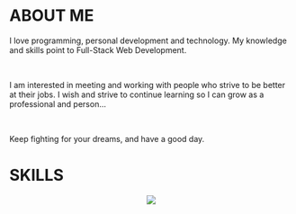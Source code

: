 <h1>ABOUT ME</h1>
<p>I love programming, personal development and technology. My knowledge and skills point to Full-Stack Web Development.</p>
<br>
<p>I am interested in meeting and working with people who strive to be better at their jobs. I wish and strive to continue learning so I can grow as a professional and person...</p>
<br>
<p>Keep fighting for your dreams, and have a good day.</p>
<h1>SKILLS</h1>
<p align="center">
  <a href="https://skillicons.dev">
    <img src="https://skillicons.dev/icons?i=html,css,js,ts,nodejs,expressjs,npm,gulp,babel,pug,tailwindcss,bootstrap,angular,react,vite,nextjs,astro,git,github,docker,mysql,postgres,sqlite,mongodb,figma,vscode,debian,linux,windows" />
  </a>
</p>
